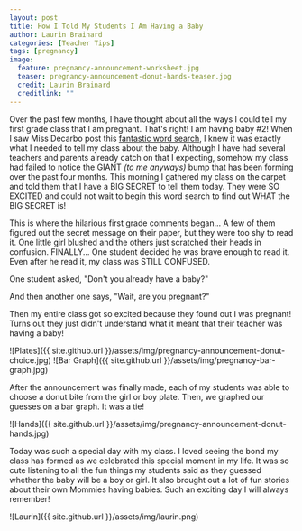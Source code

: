 ```yaml
---
layout: post
title: How I Told My Students I Am Having a Baby
author: Laurin Brainard
categories: [Teacher Tips]
tags: [pregnancy]
image:
  feature: pregnancy-announcement-worksheet.jpg
  teaser: pregnancy-announcement-donut-hands-teaser.jpg
  credit: Laurin Brainard
  creditlink: ""
---
```

Over the past few months, I have thought about all the ways I could tell my first grade class that I am pregnant. That's right! I am having baby #2! When I saw Miss Decarbo post this [fantastic word search](https://www.teacherspayteachers.com/Product/Pregnancy-Printables-Pack-2180327), I knew it was exactly what I needed to tell my class about the baby. Although I have had several teachers and parents already catch on that I expecting, somehow my class had failed to notice the GIANT *(to me anyways)* bump that has been forming over the past four months. This morning I gathered my class on the carpet and told them that I have a BIG SECRET to tell them today. They were SO EXCITED and could not wait to begin this word search to find out WHAT the BIG SECRET is! 

This is where the hilarious first grade comments began... A few of them figured out the secret message on their paper, but they were too shy to read it. One little girl blushed and the others just scratched their heads in confusion. FINALLY... One student decided he was brave enough to read it. Even after he read it, my class was STILL CONFUSED. 

One student asked, "Don't you already have a baby?" 

And then another one says, "Wait, are you pregnant?"

Then my entire class got so excited because they found out I was pregnant! Turns out they just didn't understand what it meant that their teacher was having a baby! 

![Plates]({{ site.github.url }}/assets/img/pregnancy-announcement-donut-choice.jpg)
![Bar Graph]({{ site.github.url }}/assets/img/pregnancy-bar-graph.jpg)

After the announcement was finally made, each of my students was able to choose a donut bite from the girl or boy plate. Then, we graphed our guesses on a bar graph. It was a tie!

![Hands]({{ site.github.url }}/assets/img/pregnancy-announcement-donut-hands.jpg)

Today was such a special day with my class. I loved seeing the bond my class has formed as we celebrated this special moment in my life. It was so cute listening to all the fun things my students said as they guessed whether the baby will be a boy or girl. It also brought out a lot of fun stories about their own Mommies having babies. Such an exciting day I will always remember!

![Laurin]({{ site.github.url }}/assets/img/laurin.png)